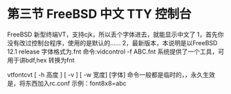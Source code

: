 # 第三节 FreeBSD 中文 TTY 控制台

FreeBSD 新型终端VT，支持cjk，所以丢个字体进去，就能显示中文了
1，首先你没有改过控制台程序，使用的是默认的……
2，最新版本，本说明是以FreeBSD 12.1 release
字体格式为.fnt
命令:vidcontrol -f ABC.fnt
系统提供了一个工具，可用于讲bdf,hex 转换为fnt

vtfontcvt [ -h 高度 ] [ -v ] [ -w 宽度] [字体]
命令一般都是临时的，，永久生效是，将东西加入rc.conf
示例：font8x8=abc
